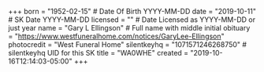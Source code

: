 +++
born = "1952-02-15"        # Date Of Birth YYYY-MM-DD
date = "2019-10-11"        # SK Date YYYY-MM-DD
licensed = ""    # Date Licensed as YYYY-MM-DD or just year
name = "Gary L Ellingson"        # Full name with middle initial
obituary = "https://www.westfuneralhome.com/notices/GaryLee-Ellingson"
photocredit = "West Funeral Home"
silentkeyhq = "1071571246268750" # silentkeyhq UID for this SK
title = "WA0WHE"
created = "2019-10-16T12:14:03-05:00"
+++
